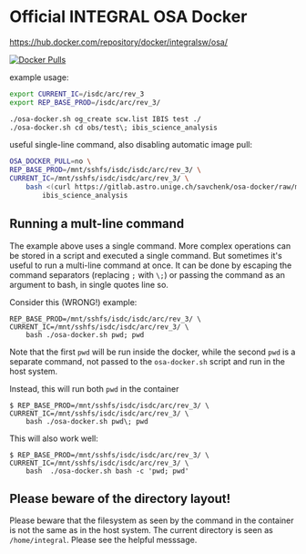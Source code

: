 # Official INTEGRAL OSA Docker

https://hub.docker.com/repository/docker/integralsw/osa/

[![Docker Pulls](https://img.shields.io/docker/pulls/integralsw/osa.svg)](https://hub.docker.com/repository/docker/integralsw/osa/)

example usage:

```bash
export CURRENT_IC=/isdc/arc/rev_3
export REP_BASE_PROD=/isdc/arc/rev_3/

./osa-docker.sh og_create scw.list IBIS test ./
./osa-docker.sh cd obs/test\; ibis_science_analysis

```

useful single-line command, also disabling automatic image pull:

```bash
OSA_DOCKER_PULL=no \
REP_BASE_PROD=/mnt/sshfs/isdc/isdc/arc/rev_3/ \
CURRENT_IC=/mnt/sshfs/isdc/isdc/arc/rev_3/ \
    bash <(curl https://gitlab.astro.unige.ch/savchenk/osa-docker/raw/master/osa-docker.sh) \
        ibis_science_analysis
```


## Running a mult-line command

The example above uses a single command. More complex operations can be stored in a script and executed a single command.
But sometimes it's useful to run a multi-line command at once. It can be done by escaping the command separators (replacing `;` with `\;`) or 
passing the command as an argument to bash, in single quotes line so.

Consider this (WRONG!) example:

```
REP_BASE_PROD=/mnt/sshfs/isdc/isdc/arc/rev_3/ \
CURRENT_IC=/mnt/sshfs/isdc/isdc/arc/rev_3/ \
    bash ./osa-docker.sh pwd; pwd
```

Note that the first `pwd` will be run inside the docker, while the second `pwd` is a separate command, not passed to the `osa-docker.sh` script and run in the host system.

Instead, this will run both `pwd` in the container

```
$ REP_BASE_PROD=/mnt/sshfs/isdc/isdc/arc/rev_3/ \
CURRENT_IC=/mnt/sshfs/isdc/isdc/arc/rev_3/ \
    bash ./osa-docker.sh pwd\; pwd
```

This will also work well:

```
$ REP_BASE_PROD=/mnt/sshfs/isdc/isdc/arc/rev_3/ \
CURRENT_IC=/mnt/sshfs/isdc/isdc/arc/rev_3/ \
    bash  ./osa-docker.sh bash -c 'pwd; pwd'
```


## Please beware of the directory layout!

Please beware that the filesystem as seen by the command in the container is not the same as in the host system. 
The current directory is seen as `/home/integral`. Please see the helpful messsage.